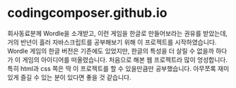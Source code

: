 # codingcomposer.github.io
회사동료분께 Wordle을 소개받고, 이런 게임을 한글로 만들어보라는 권유를 받았는데,
거의 반년이 흘러 자바스크립트를 공부해보기 위해 이 프로젝트를 시작하였습니다.
Wordle 게임의 한글 버전은 기존에도 있었지만, 한글의 특성을 더 살릴 수 없을까 하다가 이 게임의 아이디어를 떠올렸습니다.
처음으로 해본 웹 프로젝트라 많이 엉성합니다. 특히 html과 css 쪽은 딱 이 프로젝트를 할 수 있을만큼만 공부했습니다.
아무쪼록 재미있게 즐길 수 있는 분이 있다면 좋을 것 같습니다.
